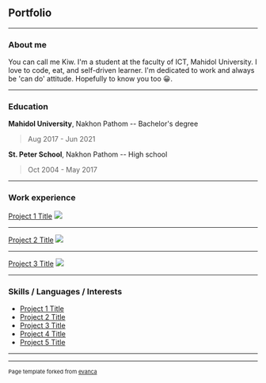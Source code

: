 ## Portfolio

---

### About me
You can call me Kiw. I'm a student at the faculty of ICT, Mahidol University. I love to code, eat, and self-driven learner. I'm dedicated to work and always be 'can do' attitude. Hopefully to know you too 😀.

---

### Education

<b>Mahidol University</b>, Nakhon Pathom -- Bachelor's degree

> Aug 2017 - Jun 2021

<b>St. Peter School</b>, Nakhon Pathom -- High school

> Oct 2004 - May 2017

---

### Work experience 

[Project 1 Title](/sample_page)
<img src="images/dummy_thumbnail.jpg?raw=true"/>

---
[Project 2 Title](/pdf/sample_presentation.pdf)
<img src="images/dummy_thumbnail.jpg?raw=true"/>

---
[Project 3 Title](http://example.com/)
<img src="images/dummy_thumbnail.jpg?raw=true"/>

---

### Skills / Languages / Interests

- [Project 1 Title](http://example.com/)
- [Project 2 Title](http://example.com/)
- [Project 3 Title](http://example.com/)
- [Project 4 Title](http://example.com/)
- [Project 5 Title](http://example.com/)

---




---
<p style="font-size:11px">Page template forked from <a href="https://github.com/evanca/quick-portfolio">evanca</a></p>
<!-- Remove above link if you don't want to attibute -->
